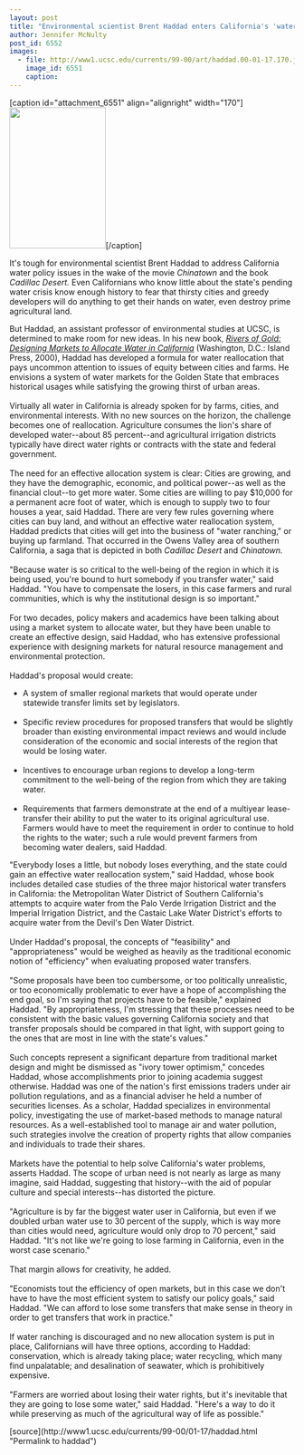 ```yaml
---
layout: post
title: "Environmental scientist Brent Haddad enters California's 'water wars'"
author: Jennifer McNulty
post_id: 6552
images:
  - file: http://www1.ucsc.edu/currents/99-00/art/haddad.00-01-17.170.jpg
    image_id: 6551
    caption: 
---
```


[caption id="attachment_6551" align="alignright" width="170"]<a href="http://localhost/mysite/wp-content/uploads/2000/01/haddad.00-01-17.170.jpg"><img class="size-full wp-image-6551" src="http://localhost/mysite/wp-content/uploads/2000/01/haddad.00-01-17.170.jpg" alt="" width="170" height="249" /></a>[/caption]
<p>
  It's tough for environmental scientist Brent Haddad to address California water policy issues in the wake of the movie <i>Chinatown</i> and the book <i>Cadillac Desert.</i> Even Californians who know little about the state's pending water crisis know enough history to fear that thirsty cities and greedy developers will do anything to get their hands on water, even destroy prime agricultural land.
</p>But Haddad, an assistant professor of environmental studies at UCSC, is determined to make room for new ideas. In his new book, <a href="http://www.islandpress.org/books/bookdata/riverogold.html"><i>Rivers of Gold: Designing Markets to Allocate Water in California</i></a> (Washington, D.C.: Island Press, 2000), Haddad has developed a formula for water reallocation that pays uncommon attention to issues of equity between cities and farms. He envisions a system of water markets for the Golden State that embraces historical usages while satisfying the growing thirst of urban areas.<br>
<br>
Virtually all water in California is already spoken for by farms, cities, and environmental interests. With no new sources on the horizon, the challenge becomes one of reallocation. Agriculture consumes the lion's share of developed water--about 85 percent--and agricultural irrigation districts typically have direct water rights or contracts with the state and federal government.<br>
<br>
The need for an effective allocation system is clear: Cities are growing, and they have the demographic, economic, and political power--as well as the financial clout--to get more water. Some cities are willing to pay $10,000 for a permanent acre foot of water, which is enough to supply two to four houses a year, said Haddad. There are very few rules governing where cities can buy land, and without an effective water reallocation system, Haddad predicts that cities will get into the business of "water ranching," or buying up farmland. That occurred in the Owens Valley area of southern California, a saga that is depicted in both <i>Cadillac Desert</i> and <i>Chinatown.</i><br>
<br>
"Because water is so critical to the well-being of the region in which it is being used, you're bound to hurt somebody if you transfer water," said Haddad. "You have to compensate the losers, in this case farmers and rural communities, which is why the institutional design is so important."<br>
<br>
For two decades, policy makers and academics have been talking about using a market system to allocate water, but they have been unable to create an effective design, said Haddad, who has extensive professional experience with designing markets for natural resource management and environmental protection.<br>
<br>
Haddad's proposal would create:
<ul>
  <li>A system of smaller regional markets that would operate under statewide transfer limits set by legislators.<br>
    <br>
  </li>
  <li>Specific review procedures for proposed transfers that would be slightly broader than existing environmental impact reviews and would include consideration of the economic and social interests of the region that would be losing water.<br>
    <br>
  </li>
  <li>Incentives to encourage urban regions to develop a long-term commitment to the well-being of the region from which they are taking water.<br>
    <br>
  </li>
  <li>Requirements that farmers demonstrate at the end of a multiyear lease-transfer their ability to put the water to its original agricultural use. Farmers would have to meet the requirement in order to continue to hold the rights to the water; such a rule would prevent farmers from becoming water dealers, said Haddad.
  </li>
</ul>
<p>
  "Everybody loses a little, but nobody loses everything, and the state could gain an effective water reallocation system," said Haddad, whose book includes detailed case studies of the three major historical water transfers in California: the Metropolitan Water District of Southern California's attempts to acquire water from the Palo Verde Irrigation District and the Imperial Irrigation District, and the Castaic Lake Water District's efforts to acquire water from the Devil's Den Water District.<br>
  <br>
  Under Haddad's proposal, the concepts of "feasibility" and "appropriateness" would be weighed as heavily as the traditional economic notion of "efficiency" when evaluating proposed water transfers.<br>
  <br>
  "Some proposals have been too cumbersome, or too politically unrealistic, or too economically problematic to ever have a hope of accomplishing the end goal, so I'm saying that projects have to be feasible," explained Haddad. "By appropriateness, I'm stressing that these processes need to be consistent with the basic values governing California society and that transfer proposals should be compared in that light, with support going to the ones that are most in line with the state's values."<br>
  <br>
  Such concepts represent a significant departure from traditional market design and might be dismissed as "ivory tower optimism," concedes Haddad, whose accomplishments prior to joining academia suggest otherwise. Haddad was one of the nation's first emissions traders under air pollution regulations, and as a financial adviser he held a number of securities licenses. As a scholar, Haddad specializes in environmental policy, investigating the use of market-based methods to manage natural resources. As a well-established tool to manage air and water pollution, such strategies involve the creation of property rights that allow companies and individuals to trade their shares.<br>
  <br>
  Markets have the potential to help solve California's water problems, asserts Haddad. The scope of urban need is not nearly as large as many imagine, said Haddad, suggesting that history--with the aid of popular culture and special interests--has distorted the picture.<br>
  <br>
  "Agriculture is by far the biggest water user in California, but even if we doubled urban water use to 30 percent of the supply, which is way more than cities would need, agriculture would only drop to 70 percent," said Haddad. "It's not like we're going to lose farming in California, even in the worst case scenario."<br>
  <br>
  That margin allows for creativity, he added.<br>
  <br>
  "Economists tout the efficiency of open markets, but in this case we don't have to have the most efficient system to satisfy our policy goals," said Haddad. "We can afford to lose some transfers that make sense in theory in order to get transfers that work in practice."<br>
  <br>
  If water ranching is discouraged and no new allocation system is put in place, Californians will have three options, according to Haddad: conservation, which is already taking place; water recycling, which many find unpalatable; and desalination of seawater, which is prohibitively expensive.<br>
  <br>
  "Farmers are worried about losing their water rights, but it's inevitable that they are going to lose some water," said Haddad. "Here's a way to do it while preserving as much of the agricultural way of life as possible."
</p>
<p>

</p>
[source](http://www1.ucsc.edu/currents/99-00/01-17/haddad.html "Permalink to haddad")
